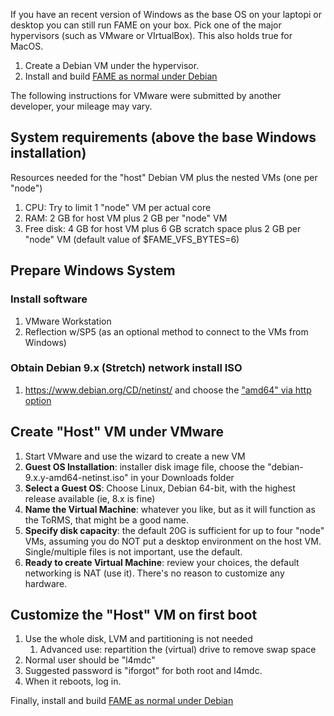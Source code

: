 If you have an recent version of Windows as the base OS on your laptopi
or desktop you can still run FAME on your box.  Pick one of the major
hypervisors (such as VMware or VIrtualBox).  This also holds true for MacOS.

1. Create a Debian VM under the hypervisor.
1. Install and build [FAME as normal under Debian](https://github.com/FabricAttachedMemory/Emulation)

The following instructions for VMware were submitted by another developer,
your mileage may vary.

## System requirements (above the base Windows installation)
Resources needed for the "host" Debian VM plus the nested VMs (one per "node")
1. CPU: Try to limit 1 "node" VM per actual core
2. RAM: 2 GB for host VM plus 2 GB per "node" VM
3. Free disk: 4 GB for host VM plus 6 GB scratch space plus 2 GB per "node" VM (default value of $FAME_VFS_BYTES=6)

## Prepare Windows System

### Install software
1. VMware Workstation
1. Reflection w/SP5 (as an optional method to connect to the VMs from Windows)

### Obtain Debian 9.x (Stretch) network install ISO
1. https://www.debian.org/CD/netinst/ and choose the ["amd64" via http option](https://cdimage.debian.org/debian-cd/current/amd64/iso-cd/debian-9.3.0-amd64-netinst.iso)

## Create "Host" VM under VMware
1. Start VMware and use the wizard to create a new VM
1. __Guest OS Installation__: installer disk image file, choose the "debian-9.x.y-amd64-netinst.iso" in your Downloads folder
1. __Select a Guest OS__: Choose Linux, Debian 64-bit, with the highest release available (ie, 8.x is fine)
1. __Name the Virtual Machine__: whatever you like, but as it will function as the ToRMS, that might be a good name.
1. __Specify disk capacity__:  the default 20G is sufficient for up to four "node" VMs, assuming you do NOT put a desktop environment on the host VM.  Single/multiple files is not important, use the default.
1. __Ready to create Virtual Machine__: review your choices, the default networking is NAT (use it).  There's no reason to customize any hardware.

## Customize the "Host" VM on first boot
1. Use the whole disk, LVM and partitioning is not needed
    1. Advanced use: repartition the (virtual) drive to remove swap space
1. Normal user should be "l4mdc"
1. Suggested password is "iforgot" for both root and l4mdc.
1. When it reboots, log in.

Finally, install and build [FAME as normal under Debian](https://github.com/FabricAttachedMemory/Emulation)
